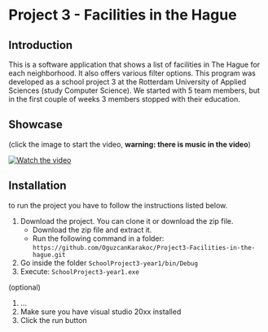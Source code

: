 # Project 3 - Facilities in the Hague

## Introduction

This is a software application that shows a list of facilities in The Hague for each neighborhood. It also offers various filter options. This program was developed as a school project 3 at the Rotterdam University of Applied Sciences (study Computer Science). We   started with 5 team members, but in the first couple of weeks 3 members stopped with their education.

## Showcase 

(click the image to start the video, **warning: there is music in the video**)

[![Watch the video](https://oguzcankarakoc.github.io/storage/project3-facilities-in-the-hague/project-3.jpg)](https://oguzcankarakoc.github.io/storage/project3-facilities-in-the-hague/showcase.mp4)

## Installation

to run the project you have to follow the instructions listed below.

1. Download the project. You can clone it or download the zip file.
    - Download the zip file and extract it.
    - Run the following command in a folder: `https://github.com/OguzcanKarakoc/Project3-Facilities-in-the-hague.git`
2. Go inside the folder `SchoolProject3-year1/bin/Debug`
3. Execute: `SchoolProject3-year1.exe`

(optional)  
1. ...
2. Make sure you have visual studio 20xx installed  
3. Click the run button
